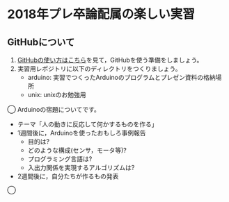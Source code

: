 # 2018年プレ卒論配属の楽しい実習

## GitHubについて

1. [GitHubの使い方はこちら](GitHub-Intro.md)を見て，GitHubを使う準備をしましょう。
2. 実習用レポジトリに以下のディレクトリをつくりましょう。
	- arduino: 実習でつくったArduinoのプログラムとプレゼン資料の格納場所
	- unix: unixのお勉強用




◯ Arduinoの宿題についてです。
- テーマ「人の動きに反応して何かするものを作る」
- 1週間後に，Arduinoを使ったおもしろ事例報告
   - 目的は?
   - どのような構成(センサ，モータ等)?
   - プログラミング言語は?
   - 入出力関係を実現するアルゴリズムは?
- 2週間後に，自分たちが作るもの発表


◯